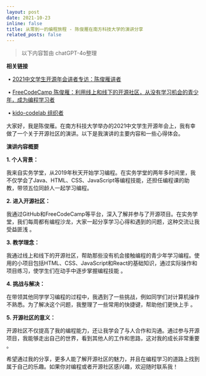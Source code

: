 ```yaml
---
layout: post
date: 2021-10-23
inline: false
title: 从零到一的编程旅程 - 陈俊雁在南方科技大学的演讲分享
related_posts: false
---
```




> 以下内容暂由 chatGPT-4o整理



**相关链接**

​	•	[2021中文学生开源年会讲者专访：陈俊雁讲者](https://sosconf.org/zh-hans/chen-jun-yan-post/) 

​	•	[FreeCodeCamp 陈俊雁：利用线上和线下的开源社区，从没有学习机会的青少年，成为编程学习者](https://www.freecodecamp.org/chinese/news/how-i-learn-to-code-within-online-and-offline-open-source-community/)

​	•	[kido-codelab 组织者](https://chenjunyan1.github.io/kido-codelab)



大家好，我是陈俊雁。在南方科技大学举办的2021中文学生开源年会上，我有幸做了一个关于开源社区的演讲。以下是我演讲的主要内容和一些心得体会。



**演讲内容概要**



**1. 个人背景：**

我来自实务学堂，从2019年秋天开始学习编程。在实务学堂的两年多时间里，我不仅学会了Java、HTML、CSS、JavaScript等编程技能，还担任编程课的助教，带领五位同龄人一起学习编程。



**2. 进入开源社区：**

我通过GitHub和FreeCodeCamp等平台，深入了解并参与了开源项目。在实务学堂，我们每周都有编程沙龙，大家一起分享学习心得和遇到的问题，这种交流让我受益匪浅 。



**3. 教学理念：**

我通过线上和线下的开源社区，帮助那些没有机会接触编程的青少年学习编程。使用的小项目包括HTML、CSS、JavaScript和React的基础知识，通过实际操作和项目练习，使学生们在动手中逐步掌握编程技能 。



**4. 挑战与解决：**

在带领其他同学学习编程的过程中，我遇到了一些挑战，例如同学们对计算机操作不熟悉。为了解决这个问题，我整理了一些常用的快捷键，帮助他们更快上手 。



**5. 开源社区的意义：**

开源社区不仅提高了我的编程能力，还让我学会了与人合作和沟通。通过参与开源项目，我能够走出自己的世界，看到其他人的工作和思路，这对我的成长非常重要 。



希望通过我的分享，更多人能了解开源社区的魅力，并且在编程学习的道路上找到属于自己的乐趣。如果你对编程或者开源社区感兴趣，欢迎随时联系我！

